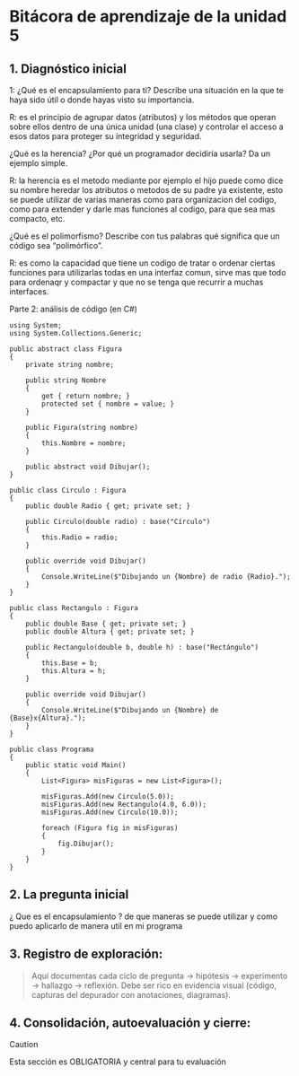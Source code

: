 # Bitácora de aprendizaje de la unidad 5

## 1.  **Diagnóstico inicial**

1: ¿Qué es el encapsulamiento para ti? Describe una situación en la que te haya sido útil o donde hayas visto su importancia.

R:  es el principio de agrupar datos (atributos) y los métodos que operan sobre ellos dentro de una única unidad (una clase) y controlar el acceso a esos datos para proteger su integridad y seguridad.

¿Qué es la herencia? ¿Por qué un programador decidiría usarla? Da un ejemplo simple.

R: la herencia es el metodo mediante por ejemplo el hijo puede como dice su nombre heredar los atributos o metodos de su padre ya existente, esto se puede utilizar de varias maneras como para organizacion del codigo, como para extender y darle mas funciones al codigo, para que sea mas compacto, etc.

¿Qué es el polimorfismo? Describe con tus palabras qué significa que un código sea “polimórfico”.

R: es como la capacidad que tiene un codigo de tratar o ordenar ciertas funciones para utilizarlas todas en una interfaz comun, sirve mas que todo para ordenaqr y compactar y que no se tenga que recurrir a muchas interfaces.

Parte 2: análisis de código (en C#)

````
using System;
using System.Collections.Generic;

public abstract class Figura
{
    private string nombre;

    public string Nombre
    {
        get { return nombre; }
        protected set { nombre = value; }
    }

    public Figura(string nombre)
    {
        this.Nombre = nombre;
    }

    public abstract void Dibujar();
}

public class Circulo : Figura
{
    public double Radio { get; private set; }

    public Circulo(double radio) : base("Círculo")
    {
        this.Radio = radio;
    }

    public override void Dibujar()
    {
        Console.WriteLine($"Dibujando un {Nombre} de radio {Radio}.");
    }
}

public class Rectangulo : Figura
{
    public double Base { get; private set; }
    public double Altura { get; private set; }

    public Rectangulo(double b, double h) : base("Rectángulo")
    {
        this.Base = b;
        this.Altura = h;
    }

    public override void Dibujar()
    {
        Console.WriteLine($"Dibujando un {Nombre} de {Base}x{Altura}.");
    }
}

public class Programa
{
    public static void Main()
    {
        List<Figura> misFiguras = new List<Figura>();

        misFiguras.Add(new Circulo(5.0));
        misFiguras.Add(new Rectangulo(4.0, 6.0));
        misFiguras.Add(new Circulo(10.0));

        foreach (Figura fig in misFiguras)
        {
            fig.Dibujar();
        }
    }
}
````

## 2.  **La pregunta inicial**

¿ Que es el encapsulamiento ? de que maneras se puede utilizar y como puedo aplicarlo de manera util en mi programa

## 3.  **Registro de exploración:** 
> Aquí documentas cada ciclo de pregunta -> hipótesis -> experimento -> hallazgo -> reflexión.
> Debe ser rico en evidencia visual (código, capturas del depurador con anotaciones, diagramas).

## 4.  **Consolidación, autoevaluación y cierre:**
> [!CAUTION]
> Esta sección es OBLIGATORIA y central para tu evaluación
